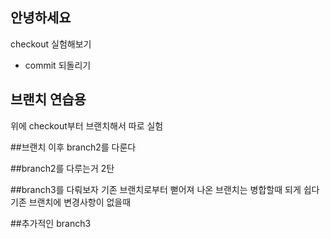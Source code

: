 ## 안녕하세요

checkout 실험해보기
 - commit 되돌리기

 ## 브랜치 연습용
 위에 checkout부터 브랜치해서 따로 실험

 ##브랜치 이후 branch2를 다룬다
 

 ##branch2를 다루는거 2탄

 ##branch3를 다뤄보자
 기존 브랜치로부터 뻗어져 나온 브랜치는 병합할때 되게 쉽다
 기존 브랜치에 변경사항이 없을때


 ##추가적인 branch3
